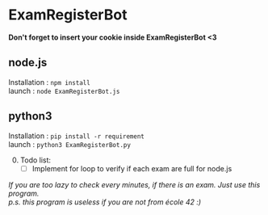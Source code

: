 # ExamRegisterBot

**Don't forget to insert your cookie inside ExamRegisterBot <3 <br>**

## node.js
Installation : `npm install` <br>
launch       : `node ExamRegisterBot.js`<br>

## python3
Installation : `pip install -r requirement` <br>
launch       : `python3 ExamRegisterBot.py`<br>

0. Todo list:
    - [ ] Implement for loop to verify if each exam are full for node.js

_If you are too lazy to check every minutes, if there is an exam. Just use this program.<br>
p.s. this program is useless if you are not from école 42 :)_
